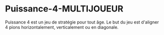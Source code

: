 # Puissance-4-MULTIJOUEUR
Puissance 4 est un jeu de stratégie pour tout âge. Le but du jeu est d'aligner 4 pions horizontalement, verticalement ou en diagonale.
